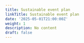 ```yaml
---
title: Sustainable event plan
linkTitle: Sustainable event plan
date: '2025-05-01T21:00:00Z'
weight: 1
description: No content
draft: false
---
```



